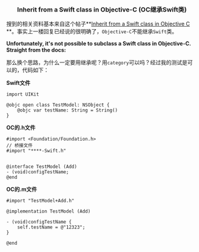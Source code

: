 <h3><center>Inherit from a Swift class in Objective-C (OC继承Swift类)</center></h3>

搜到的相关资料基本来自这个帖子**[Inherit from a Swift class in Objective C
](https://stackoverflow.com/questions/35244592/inherit-from-a-swift-class-in-objective-c)**。事实上一楼回复已经说的很明确了，`Objective-C`不能继承`Swift`类。

**Unfortunately, it's not possible to subclass a Swift class in Objective-C. Straight from the docs:**

那么换个思路，为什么一定要用继承呢？用`category`可以吗？经过我的测试是可以的，代码如下： 

**Swift文件**

```
import UIKit

@objc open class TestModel: NSObject {
    @objc var testName: String = String()
}
```

**OC的.h文件**

```
#import <Foundation/Foundation.h>
// 桥接文件
#import "****-Swift.h"


@interface TestModel (Add)
- (void)configTestName;
@end

```
**OC的.m文件**

```
#import "TestModel+Add.h"

@implementation TestModel (Add)

- (void)configTestName {
    self.testName = @"12323";
}

@end
```
